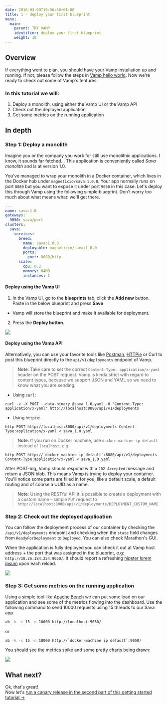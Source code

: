```yaml
---
date: 2016-03-09T19:56:50+01:00
title: 1 - deploy your first blueprint
menu:
  main:
    parent: TRY VAMP
    identifier: deploy your first blueprint
    weight: 10
---
```

## Overview

If everything went to plan, you should have your Vamp installation up and running. If not, please follow the steps in [Vamp hello world](/try-vamp/hello-world/). Now we're ready to check out some of Vamp's features. 

### In this tutorial we will:  

1. Deploy a monolith, using either the Vamp UI or the Vamp API
2. Check out the deployed application
3. Get some metrics on the running application

## In depth

### Step 1: Deploy a monolith

Imagine you or the company you work for still use monolithic applications. I know, it sounds far fetched...
This application is conveniently called *Sava monolith* and is at version 1.0.  

You've managed to wrap your monolith in a Docker container, which lives in the Docker hub under `magneticio/sava:1.0.0`. Your app normally runs on port `8080` but you want to expose it under port `9050` in this case. Let's deploy this through Vamp using the following simple blueprint. Don't worry too much about what means what: we'll get there.

```yaml
---
name: sava:1.0
gateways:
  9050: sava/port
clusters:
  sava:
    services:
      breed:
        name: sava:1.0.0
        deployable: magneticio/sava:1.0.0
        ports:
          port: 8080/http
      scale:
        cpu: 0.2       
        memory: 64MB
        instances: 1
```


#### Deploy using the Vamp UI

1. In the Vamp UI, go to the **blueprints** tab, click the **Add new** button. Paste in the below blueprint and press **Save**   
  * Vamp will store the blueprint and make it available for deployment. 
  
2. Press the **Deploy button**.

![](/img/screenshots/tut1_deploy.gif)

#### Deploy using the Vamp API

Alternatively, you can use your favorite tools like [Postman](https://www.getpostman.com/), [HTTPie](https://github.com/jakubroztocil/httpie) or Curl to post this blueprint directly to the `api/v1/deployments` endpoint of Vamp.

>**Note**: Take care to set the correct `Content-Type: application/x-yaml` header on the POST request. Vamp is kinda
strict with regard to content types, because we support JSON and YAML so we need to know what you are sending. 

* Using `curl`:

```
curl -v -X POST --data-binary @sava_1.0.yaml -H "Content-Type: application/x-yaml" http://localhost:8080/api/v1/deployments
```

* Using `httpie`:

```
http POST http://localhost:8080/api/v1/deployments Content-Type:application/x-yaml < sava_1.0.yaml
```

>**Note**: If you run on Docker machine, use `docker-machine ip default` instead of `localhost`, e.g.
```
http POST http://`docker-machine ip default`:8080/api/v1/deployments Content-Type:application/x-yaml < sava_1.0.yaml
```

After POST-ing, Vamp should respond with a `202 Accepted` message and return a JSON blob. This means Vamp is trying to deploy your container. You'll notice some parts are filled in for you, like a default scale, a default routing and of course a UUID as a name.

>**Note**: Using the RESTful API it is possible to create a deployment with a custom name - simple `PUT` request to `http://localhost:8080/api/v1/deployments/DEPLOYMENT_CUSTOM_NAME`

### Step 2: Check out the deployed application 

You can follow the deployment process of our container by checking the `/api/v1/deployments` endpoint and checking when the `state` field changes from `ReadyForDeployment` to `Deployed`. You can also check Marathon's GUI.

When the application is fully deployed you can check it out at Vamp host address + the port that was assigned in the blueprint, e.g: `http://10.26.184.254:9050/`. It should report a refreshing [hipster lorem ipsum](http://hipsterjesus.com/) upon each reload.

![](/img/screenshots/monolith1.png)

### Step 3: Get some metrics on the running application

Using a simple tool like [Apache Bench](https://httpd.apache.org/docs/2.2/programs/ab.html) we can put some load on our application and see some of the metrics flowing into the dashboard. Use the following command to send 10000 requests using 15 threads to our Sava app.

```bash
ab -k -c 15 -n 10000 http://localhost:9050/
```
or
```bash
ab -k -c 15 -n 10000 http://`docker-machine ip default`:9050/
```

You should see the metrics spike and some pretty charts being drawn:

![](/img/screenshots/tut1_metrics.png)

## What next?

Ok, that's great!   
Now let's [run a canary release in the second part of this getting started tutorial →](/try-vamp/sava-tutorials/run-a-canary-release/)